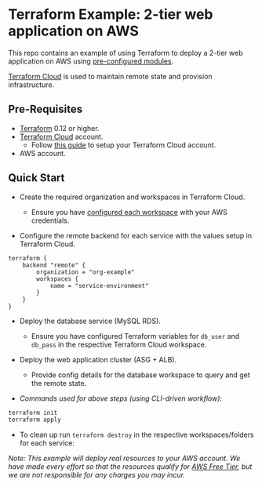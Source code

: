 # Terraform Example: 2-tier web application on AWS
This repo contains an example of using Terraform to deploy a 2-tier web application on AWS using [pre-configured modules](https://github.com/muhannad0/terraform-example-module).

[Terraform Cloud](https://www.hashicorp.com/products/terraform) is used to maintain remote state and provision infrastructure.

## Pre-Requisites
+ [Terraform](https://www.terraform.io/downloads.html) 0.12 or higher.
+ [Terraform Cloud](https://app.terraform.io/signup/account) account.
    + Follow [this guide](https://learn.hashicorp.com/tutorials/terraform/cloud-sign-up) to setup your Terraform Cloud account.
+ AWS account.

## Quick Start
+ Create the required organization and workspaces in Terraform Cloud.
    + Ensure you have [configured each workspace](https://learn.hashicorp.com/tutorials/terraform/cloud-workspace-configure?in=terraform/cloud-get-started) with your AWS credentials.

+ Configure the remote backend for each service with the values setup in Terraform Cloud.
```
terraform {
    backend "remote" {
        organization = "org-example"
        workspaces {
            name = "service-environment"
        }
    }
}
```

+ Deploy the database service (MySQL RDS).
    + Ensure you have configured Terraform variables for `db_user` and `db_pass` in the respective Terraform Cloud workspace.

+ Deploy the web application cluster (ASG + ALB).
    + Provide config details for the database workspace to query and get the remote state.

+ *Commands used for above steps (using CLI-driven workflow):*
```bash
terraform init
terraform apply
```

+ To clean up run `terraform destroy` in the respective workspaces/folders for each service:


*Note: This example will deploy real resources to your AWS account. We have made every effort so that the resources qualify for [AWS Free Tier](https://aws.amazon.com/free/), but we are not responsible for any charges you may incur.*
